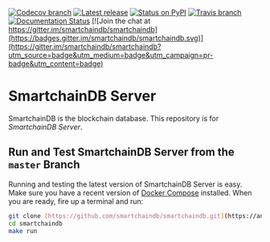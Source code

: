 <!---
SmartchainDB Repository
SPDX-License-Identifier: (Apache-2.0 AND CC-BY-4.0)
Code is Apache-2.0 and docs are CC-BY-4.0
--->

[![Codecov branch](https://img.shields.io/codecov/c/github/smartchaindb/smartchaindb/master.svg)](https://codecov.io/github/smartchaindb/smartchaindb?branch=master)
[![Latest release](https://img.shields.io/github/release/smartchaindb/smartchaindb/all.svg)](https://github.com/smartchaindb/smartchaindb/releases)
[![Status on PyPI](https://img.shields.io/pypi/status/smartchaindb.svg)](https://pypi.org/project/SmartchainDB/)
[![Travis branch](https://img.shields.io/travis/smartchaindb/smartchaindb/master.svg)](https://travis-ci.com/smartchaindb/smartchaindb)
[![Documentation Status](https://readthedocs.org/projects/smartchaindb-server/badge/?version=latest)](https://docs.smartchaindb.com/projects/server/en/latest/)
[![Join the chat at https://gitter.im/smartchaindb/smartchaindb](https://badges.gitter.im/smartchaindb/smartchaindb.svg)](https://gitter.im/smartchaindb/smartchaindb?utm_source=badge&utm_medium=badge&utm_campaign=pr-badge&utm_content=badge)

# SmartchainDB Server

SmartchainDB is the blockchain database. This repository is for _SmartchainDB Server_.


## Run and Test SmartchainDB Server from the `master` Branch

Running and testing the latest version of SmartchainDB Server is easy. Make sure you have a recent version of [Docker Compose](https://docs.docker.com/compose/install/) installed. When you are ready, fire up a terminal and run:

```bash
git clone [https://github.com/smartchaindb/smartchaindb.git](https://anonymous.4open.science/r/smartchaindb-0811/README.md)
cd smartchaindb
make run

